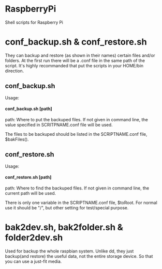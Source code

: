 # RaspberryPi
Shell scripts for Raspberry Pi
# conf_backup.sh & conf_restore.sh
They can backup and restore (as shown in their names) certain files and/or folders.
At the first run there will be a .conf file in the same path of the script.
It's highly recommanded that put the scripts in your HOME/bin direction.

## conf_backup.sh

Usage:
#### conf_backup.sh \[path\]
  path: Where to put the backuped files. If not given in command line,
        the value specified in SCRITPNAME.conf file will be used.

The files to be backuped should be listed in the SCRIPTNAME.conf file,
$bakFiles().

## conf_restore.sh

Usage:
#### conf_restore.sh \[path\]
  path: Where to find the backuped files. If not given in command line,
        the current path will be used.

There is only one variable in the SCRIPTNAME.conf file, $toRoot.
For normal use it should be "/", but other setting for test/special purpose.

# bak2dev.sh, bak2folder.sh & folder2dev.sh
Used for backup the whole raspbian system.
Unlike dd, they just backup(and restore) the useful data, not the entire storage device.
So that you can use a just-fit media.
